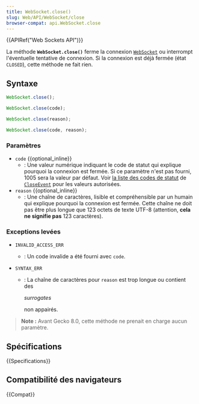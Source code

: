```yaml
---
title: WebSocket.close()
slug: Web/API/WebSocket/close
browser-compat: api.WebSocket.close
---
```

{{APIRef("Web Sockets API")}}

La méthode **`WebSocket.close()`** ferme la connexion [`WebSocket`](/fr/docs/Web/API/WebSocket) ou interrompt l'éventuelle tentative de connexion. Si la connexion est déjà fermée (état `CLOSED`), cette méthode ne fait rien.

## Syntaxe

```js
WebSocket.close();
```

```js
WebSocket.close(code);
```

```js
WebSocket.close(reason);
```

```js
WebSocket.close(code, reason);
```

### Paramètres

- `code` {{optional_inline}}
  - : Une valeur numérique indiquant le code de statut qui explique pourquoi la connexion est fermée. Si ce paramètre n'est pas fourni, 1005 sera la valeur par défaut. Voir [la liste des codes de statut](/fr/docs/Web/API/CloseEvent#status_codes) de [`CloseEvent`](/fr/docs/Web/API/CloseEvent) pour les valeurs autorisées.
- `reason` {{optional_inline}}
  - : Une chaîne de caractères, lisible et compréhensible par un humain qui explique pourquoi la connexion est fermée. Cette chaîne ne doit pas être plus longue que 123 octets de texte UTF-8 (attention, **cela ne signifie pas** 123 caractères).

### Exceptions levées

- `INVALID_ACCESS_ERR`
  - : Un code invalide a été fourni avec `code`.
- `SYNTAX_ERR`

  - : La chaîne de caractères pour `reason` est trop longue ou contient des

    <i lang="en">surrogates</i>

    non appairés.

> **Note :** Avant Gecko 8.0, cette méthode ne prenait en charge aucun paramètre.

## Spécifications

{{Specifications}}

## Compatibilité des navigateurs

{{Compat}}
